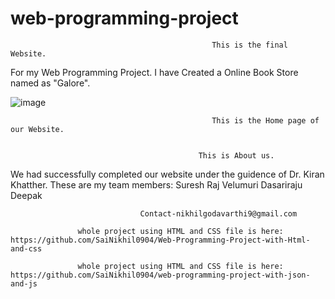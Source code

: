 # web-programming-project

                                                 This is the final Website.


For my Web Programming Project. I have Created a Online Book Store named as "Galore".




![image](https://user-images.githubusercontent.com/98106917/205303171-1a491c56-7833-4257-9ca5-8af75bd7da46.png)


                                                 This is the Home page of our Website.


                                              This is About us.

We had successfully completed our website under the guidence of Dr. Kiran Khatther.
These are my team members:
Suresh Raj Velumuri
Dasariraju Deepak
                                              
                                 Contact-nikhilgodavarthi9@gmail.com

                   whole project using HTML and CSS file is here: https://github.com/SaiNikhil0904/Web-Programming-Project-with-Html-and-css

                   whole project using HTML and CSS file is here: https://github.com/SaiNikhil0904/web-programming-project-with-json-and-js
